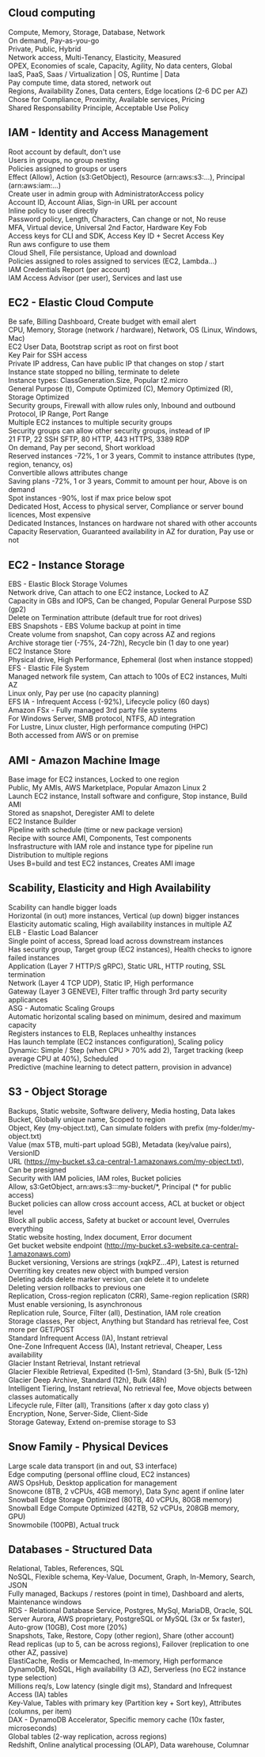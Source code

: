 ## Cloud computing
Compute, Memory, Storage, Database, Network  
On demand, Pay-as-you-go  
Private, Public, Hybrid  
Network access, Multi-Tenancy, Elasticity, Measured  
OPEX, Economies of scale, Capacity, Agility, No data centers, Global  
IaaS, PaaS, Saas / Virtualization | OS, Runtime | Data  
Pay compute time, data stored, network out  
Regions, Availability Zones, Data centers, Edge locations (2-6 DC per AZ)  
Chose for Compliance, Proximity, Available services, Pricing  
Shared Responsability Principle, Acceptable Use Policy  

## IAM - Identity and Access Management
Root account by default, don't use  
Users in groups, no group nesting  
Policies assigned to groups or users  
Effect (Allow), Action (s3:GetObject), Resource (arn:aws:s3:...), Principal (arn:aws:iam:...)  
Create user in admin group with AdministratorAccess policy  
Account ID, Account Alias, Sign-in URL per account  
Inline policy to user directly  
Password policy, Length, Characters, Can change or not, No reuse  
MFA, Virtual device, Universal 2nd Factor, Hardware Key Fob  
Access keys for CLI and SDK, Access Key ID + Secret Access Key  
Run aws configure to use them  
Cloud Shell, File persistance, Upload and download  
Policies assigned to roles assigned to services (EC2, Lambda...)  
IAM Credentials Report (per account)  
IAM Access Advisor (per user), Services and last use  

## EC2 - Elastic Cloud Compute
Be safe, Billing Dashboard, Create budget with email alert  
CPU, Memory, Storage (network / hardware), Network, OS (Linux, Windows, Mac)  
EC2 User Data, Bootstrap script as root on first boot  
Key Pair for SSH access  
Private IP address, Can have public IP that changes on stop / start  
Instance state stopped no billing, terminate to delete  
Instance types: ClassGeneration.Size, Popular t2.micro  
General Purpose (t), Compute Optimized (C), Memory Optimized (R), Storage Optimized  
Security groups, Firewall with allow rules only, Inbound and outbound  
Protocol, IP Range, Port Range  
Multiple EC2 instances to multiple security groups  
Security groups can allow other security groups, instead of IP  
21 FTP, 22 SSH SFTP, 80 HTTP, 443 HTTPS, 3389 RDP  
On demand, Pay per second, Short workload  
Reserved instances -72%, 1 or 3 years, Commit to instance attributes (type, region, tenancy, os)  
Convertible allows attributes change  
Saving plans -72%, 1 or 3 years, Commit to amount per hour, Above is on demand  
Spot instances -90%, lost if max price below spot  
Dedicated Host, Access to physical server, Compliance or server bound licences, Most expensive  
Dedicated Instances, Instances on hardware not shared with other accounts  
Capacity Reservation, Guaranteed availability in AZ for duration, Pay use or not  

## EC2 - Instance Storage
EBS - Elastic Block Storage Volumes  
Network drive, Can attach to one EC2 instance, Locked to AZ  
Capacity in GBs and IOPS, Can be changed, Popular General Purpose SSD (gp2)  
Delete on Termination attribute (default true for root drives)  
EBS Snapshots - EBS Volume backup at point in time  
Create volume from snapshot, Can copy across AZ and regions  
Archive storage tier (-75%, 24-72h), Recycle bin (1 day to one year)  
EC2 Instance Store  
Physical drive, High Performance, Ephemeral (lost when instance stopped)  
EFS - Elastic File System  
Managed network file system, Can attach to 100s of EC2 instances, Multi AZ  
Linux only, Pay per use (no capacity planning)  
EFS IA - Infrequent Access (-92%), Lifecycle policy (60 days)  
Amazon FSx - Fully managed 3rd party file systems  
For Windows Server, SMB protocol, NTFS, AD integration  
For Lustre, Linux cluster, High performance computing (HPC)  
Both accessed from AWS or on premise  

## AMI - Amazon Machine Image
Base image for EC2 instances, Locked to one region  
Public, My AMIs, AWS Marketplace, Popular Amazon Linux 2  
Launch EC2 instance, Install software and configure, Stop instance, Build AMI  
Stored as snapshot, Deregister AMI to delete  
EC2 Instance Builder  
Pipeline with schedule (time or new package version)  
Recipe with source AMI, Components, Test components  
Insfrastructure with IAM role and instance type for pipeline run  
Distribution to multiple regions  
Uses B=build and test EC2 instances, Creates AMI image  

## Scability, Elasticity and High Availability
Scability can handle bigger loads  
Horizontal (in out) more instances, Vertical (up down) bigger instances  
Elasticity automatic scaling, High availability instances in multiple AZ  
ELB - Elastic Load Balancer  
Single point of access, Spread load across downstream instances  
Has security group, Target group (EC2 instances), Health checks to ignore failed instances  
Application (Layer 7 HTTP/S gRPC), Static URL, HTTP routing, SSL termination  
Network (Layer 4 TCP UDP), Static IP, High performance  
Gateway (Layer 3 GENEVE), Filter traffic through 3rd party security applicances  
ASG - Automatic Scaling Groups  
Automatic horizontal scaling based on minimum, desired and maximum capacity  
Registers instances to ELB, Replaces unhealthy instances  
Has launch template (EC2 instances configuration), Scaling policy  
Dynamic: Simple / Step (when CPU > 70% add 2), Target tracking (keep average CPU at 40%), Scheduled  
Predictive (machine learning to detect pattern, provision in advance)  

## S3 - Object Storage
Backups, Static website, Software delivery, Media hosting, Data lakes  
Bucket, Globally unique name, Scoped to region  
Object, Key (my-object.txt), Can simulate folders with prefix (my-folder/my-object.txt)   
Value (max 5TB, multi-part upload 5GB), Metadata (key/value pairs), VersionID  
URL (https://my-bucket.s3.ca-central-1.amazonaws.com/my-object.txt), Can be presigned  
Security with IAM policies, IAM roles, Bucket policies  
Allow, s3:GetObject, arn:aws:s3:::my-bucket/\*, Principal (* for public access)  
Bucket policies can allow cross account access, ACL at bucket or object level  
Block all public access, Safety at bucket or account level, Overrules everything  
Static website hosting, Index document, Error document  
Get bucket website endpoint (http://my-bucket.s3-website.ca-central-1.amazonaws.com)  
Bucket versioning, Versions are strings (xqkPZ...4P), Latest is returned  
Overriting key creates new object with bumped version  
Deleting adds delete marker version, can delete it to undelete  
Deleting version rollbacks to previous one  
Replication, Cross-region replicaton (CRR), Same-region replication (SRR)  
Must enable versioning, Is asynchronous  
Replication rule, Source, Filter (all), Destination, IAM role creation  
Storage classes, Per object, Anything but Standard has retrieval fee, Cost more per GET/POST  
Standard Infrequent Access (IA), Instant retrieval  
One-Zone Infrequent Access (IA), Instant retrieval, Cheaper, Less availability  
Glacier Instant Retrieval, Instant retrieval  
Glacier Flexible Retrieval, Expedited (1-5m), Standard (3-5h), Bulk (5-12h)  
Glacier Deep Archive, Standard (12h), Bulk (48h)  
Intelligent Tiering, Instant retrieval, No retrieval fee, Move objects between classes automatically  
Lifecycle rule, Filter (all), Transitions (after x day goto class y)  
Encryption, None, Server-Side, Client-Side  
Storage Gateway, Extend on-premise storage to S3  

## Snow Family - Physical Devices
Large scale data transport (in and out, S3 interface)  
Edge computing (personal offline cloud, EC2 instances)  
AWS OpsHub, Desktop application for management  
Snowcone (8TB, 2 vCPUs, 4GB memory), Data Sync agent if online later  
Snowball Edge Storage Optimized (80TB, 40 vCPUs, 80GB memory)  
Snowball Edge Compute Optimized (42TB, 52 vCPUs, 208GB memory, GPU)  
Snowmobile (100PB), Actual truck  

## Databases - Structured Data
Relational, Tables, References, SQL  
NoSQL, Flexible schema, Key-Value, Document, Graph, In-Memory, Search, JSON  
Fully managed, Backups / restores (point in time), Dashboard and alerts, Maintenance windows  
RDS - Relational Database Service, Postgres, MySql, MariaDB, Oracle, SQL Server
Aurora, AWS proprietary, PostgreSQL or MySQL (3x or 5x faster), Auto-grow (10GB), Cost more (20%)  
Snapshots, Take, Restore, Copy (other region), Share (other account)  
Read replicas (up to 5, can be across regions), Failover (replication to one other AZ, passive)  
ElastiCache, Redis or Memcached, In-memory, High performance  
DynamoDB, NoSQL, High availability (3 AZ), Serverless (no EC2 instance type selection)  
Millions req/s, Low latency (single digit ms), Standard and Infrequest Access (IA) tables  
Key-Value, Tables with primary key (Partition key + Sort key), Attributes (columns, per item)  
DAX - DynamoDB Accelerator, Specific memory cache (10x faster, microseconds)  
Global tables (2-way replication, across regions)  
Redshift, Online analytical processing (OLAP), Data warehouse, Columnar  
